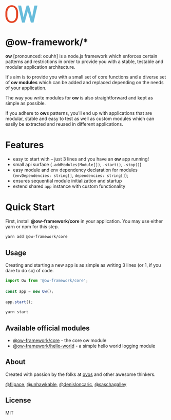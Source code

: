 <img src="_media/ow-logo.png" width="100" />

# @ow-framework/*

**ow** [pronounced: oouhh] is a node.js framework which enforces certain patterns and restrictions in order to provide you with a stable, testable and modular application architecture.

It's aim is to provide you with a small set of core functions and a diverse set of **ow modules** which can be added and replaced depending on the needs of your application.

The way you write modules for **ow** is also straightforward and kept as simple as possible.

If you adhere to **ow**s patterns, you'll end up with applications that are modular, stable and easy to test as well as custom modules which can easily be extracted and reused in different applications.

# Features

- easy to start with – just 3 lines and you have an **ow** app running!
- small api surface (`.addModules(Module[])`, `.start()`, `.stop()`)
- easy module and env dependency declaration for modules (`envDependencies: string[]`, `dependencies: string[]`);
- ensures sequential module initialization and startup
- extend shared `app` instance with custom functionality

# Quick Start

First, install  **@ow-framework/core** in your application.
You may use either yarn or npm for this step.

```bash
yarn add @ow-framework/core
```

## Usage

Creating and starting a new app is as simple as writing 3 lines (or 1, if you dare to do so) of code.

```js
import Ow from '@ow-framework/core';

const app = new Ow();

app.start();
```

```bash
yarn start
```

## Available official modules

- [@ow-framework/core](packages/ow-core/README.md) - the core ow module
- [@ow-framework/hello-world](packages/ow-hello-world/README.md) - a simple hello world logging module

## About

Created with passion by the folks at [ovos](https://ovos.at) and
other awesome thinkers.

[@flipace](https://github.com/flipace),
[@unhawkable](https://github.com/unhawkable), [@denisloncaric](https://github.com/denisloncaric), [@saschagalley](https://github.com/saschagalley)

## License

MIT